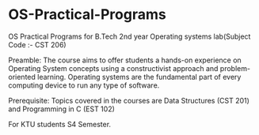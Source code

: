 # OS-Practical-Programs
OS Practical Programs for B.Tech 2nd year Operating systems lab(Subject Code :- CST 206)

Preamble: The course aims to offer students a hands-on experience on Operating System
concepts using a constructivist approach and problem-oriented learning. Operating systems are
the fundamental part of every computing device to run any type of software.

Prerequisite: Topics covered in the courses are Data Structures (CST 201) and Programming
in C (EST 102)

For KTU students S4 Semester.
